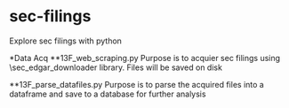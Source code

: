 # sec-filings
Explore sec filings with python

*Data Acq
**13F_web_scraping.py
Purpose is to acquier sec filings using \sec_edgar_downloader  library.
Files will be saved on disk

**13F_parse_datafiles.py
Purpose is to parse the acquired files into a dataframe and save to a database for further analysis
